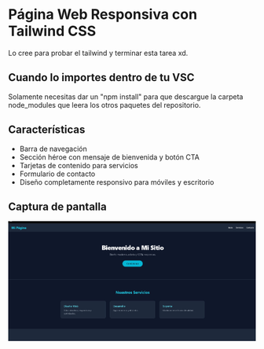 # Página Web Responsiva con Tailwind CSS

Lo cree para probar el tailwind y terminar esta tarea xd.

## Cuando lo importes dentro de tu VSC

Solamente necesitas dar un "npm install" para que descargue la carpeta node_modules que leera los otros paquetes del repositorio.

## Características

- Barra de navegación
- Sección héroe con mensaje de bienvenida y botón CTA
- Tarjetas de contenido para servicios
- Formulario de contacto
- Diseño completamente responsivo para móviles y escritorio

## Captura de pantalla

![alt text](image.png)


